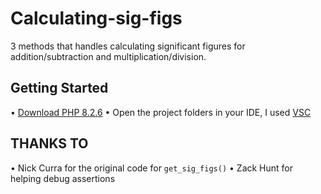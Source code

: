 # Calculating-sig-figs
3 methods that handles calculating significant figures for addition/subtraction and multiplication/division.

## Getting Started
• [Download PHP 8.2.6](https://www.php.net/downloads.php)
• Open the project folders in your IDE, I used [VSC](https://code.visualstudio.com/)

## THANKS TO
• Nick Curra for the original code for `get_sig_figs()`
• Zack Hunt for helping debug assertions